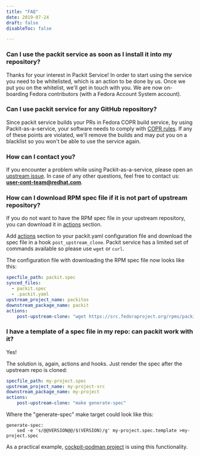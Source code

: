 ```yaml
---
title: "FAQ"
date: 2019-07-24
draft: false
disableToc: false

---
```


### Can I use the packit service as soon as I install it into my repository?

Thanks for your interest in Packit Service!  In order to start using the
service you need to be whitelisted, which is an action to be done by us.  Once
we put you on the whitelist, we'll get in touch with you.  We are now
on-boarding Fedora contributors (with a Fedora Account System account).

### Can I use packit service for any GitHub repository?

Since packit service builds your PRs in Fedora COPR build service, by using
Packit-as-a-service, your software needs to comply with [COPR
rules](https://docs.pagure.org/copr.copr/user_documentation.html#what-i-can-build-in-copr).
If any of these points are violated, we'll remove the builds and may put you on
a blacklist so you won't be able to use the service again.

### How can I contact you?

If you encounter a problem while using Packit-as-a-service, please open an
[upstream issue](https://github.com/packit-service/packit-service/issues/new).
In case of any other questions, feel free to contact us:
**user-cont-team@redhat.com**.

### How can I download RPM spec file if it is not part of upstream repository?

If you do not want to have the RPM spec file in your upstream repository,
you can download it in [actions](/docs/actions/) section.

Add [actions](/docs/actions/) section to your packit.yaml configuration file and
download the spec file in a hook `post_upstream_clone`.
Packit service has a limited set of commands available so please use `wget` or `curl`.

The configuration file with downloading the RPM spec file now looks like this:

```yaml
specfile_path: packit.spec
synced_files:
  - packit.spec
  - .packit.yaml
upstream_project_name: packitos
downstream_package_name: packit
actions:
    post-upstream-clone: "wget https://src.fedoraproject.org/rpms/packit/raw/master/f/packit.spec"
```

### I have a template of a spec file in my repo: can packit work with it?

Yes!

The solution is, again, actions and hooks. Just render the spec after the upstream repo is cloned:
```yaml
specfile_path: my-project.spec
upstream_project_name: my-project-src
downstream_package_name: my-project
actions:
    post-upstream-clone: "make generate-spec"
```

Where the "generate-spec" make target could look like this:
```make
generate-spec:
    sed -e 's/@@VERSION@@/$(VERSION)/g' my-project.spec.template >my-project.spec
```

As a practical example, [cockpit-podman
project](https://github.com/cockpit-project/cockpit-podman) is using this
functionality.
